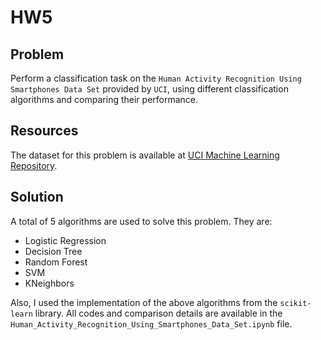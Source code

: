 # HW5

## Problem
Perform a classification task on the `Human Activity Recognition Using Smartphones Data Set` provided by `UCI`, using different classification algorithms and comparing their performance.

## Resources
The dataset for this problem is available at [UCI Machine Learning Repository](https://archive.ics.uci.edu/ml/datasets/Human+Activity+Recognition+Using+Smartphones).

## Solution
A total of 5 algorithms are used to solve this problem. They are:
- Logistic Regression
- Decision Tree
- Random Forest
- SVM
- KNeighbors

Also, I used the implementation of the above algorithms from the `scikit-learn` library. All codes and comparison details are available in the `Human_Activity_Recognition_Using_Smartphones_Data_Set.ipynb` file.
